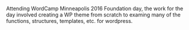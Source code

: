 Attending WordCamp Minneapolis 2016 Foundation day, the work for the
day involved creating a WP theme from scratch to examing many of the
functions, structures, templates, etc. for wordpress.
